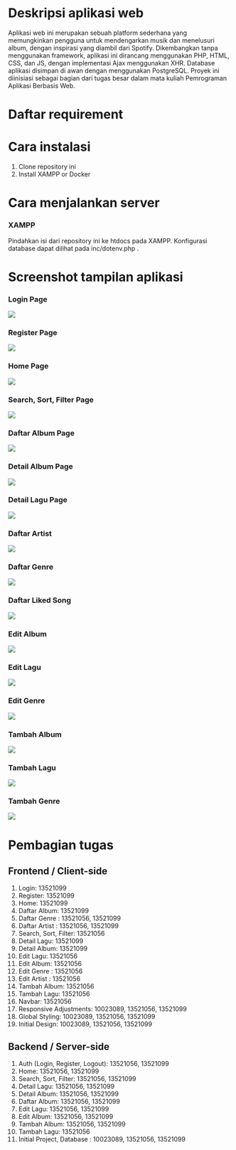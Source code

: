 # Deskripsi aplikasi web

Aplikasi web ini merupakan sebuah platform sederhana yang memungkinkan pengguna untuk mendengarkan musik dan menelusuri album, dengan inspirasi yang diambil dari Spotify. Dikembangkan tanpa menggunakan framework, aplikasi ini dirancang menggunakan PHP, HTML, CSS, dan JS, dengan implementasi Ajax menggunakan XHR. Database aplikasi disimpan di awan dengan menggunakan PostgreSQL. Proyek ini diinisiasi sebagai bagian dari tugas besar dalam mata kuliah Pemrograman Aplikasi Berbasis Web.

# Daftar requirement

# Cara instalasi

1. Clone repository ini
2. Install XAMPP or Docker

# Cara menjalankan server

### XAMPP

Pindahkan isi dari repository ini ke htdocs pada XAMPP. Konfigurasi database dapat dilihat pada inc/dotenv.php .


# Screenshot tampilan aplikasi

### Login Page

![](ss/login.png)

### Register Page

![](ss/register.png)

### Home Page

![](ss/home.png)

### Search, Sort, Filter Page

![](ss/search.png)

### Daftar Album Page

![](ss/albums.png)

### Detail Album Page

![](ss/album.png)

### Detail Lagu Page

![](ss/music.png)

### Daftar Artist

![](ss/artist.png)

### Daftar Genre

![](ss/genres.png)

### Daftar Liked Song

![](ss/liked.png)

### Edit Album

![](ss/editalbum.png)

### Edit Lagu

![](ss/editsong.png)

### Edit Genre

![](ss/genreedit.png)

### Tambah Album

![](ss/addalbum.png)

### Tambah Lagu

![](ss/addsong.png)

### Tambah Genre

![](ss/genreinput.png)

# Pembagian tugas

## Frontend / Client-side

1. Login: 13521099
2. Register: 13521099
3. Home: 13521099
4. Daftar Album: 13521099
5. Daftar Genre : 13521056, 13521099
6. Daftar Artist : 13521056, 13521099
5. Search, Sort, Filter: 13521056
6. Detail Lagu: 13521099
7. Detail Album: 13521099
8. Edit Lagu: 13521056
9. Edit Album: 13521056
10. Edit Genre : 13521056
11. Edit Artist : 13521056
10. Tambah Album: 13521056
11. Tambah Lagu: 13521056
14. Navbar: 13521056
15. Responsive Adjustments: 10023089, 13521056, 13521099
16. Global Styling: 10023089, 13521056, 13521099
17. Initial Design: 10023089, 13521056, 13521099

## Backend / Server-side

1. Auth (Login, Register, Logout): 13521056, 13521099
3. Home: 13521056, 13521099
4. Search, Sort, Filter: 13521056, 13521099
5. Detail Lagu: 13521056, 13521099
6. Detail Album: 13521056, 13521099
7. Daftar Album: 13521056, 13521099
8. Edit Lagu: 13521056, 13521099
9. Edit Album: 13521056, 13521099
10. Tambah Album: 13521056, 13521099
11. Tambah Lagu: 13521056
13. Initial Project, Database : 10023089, 13521056, 13521099
